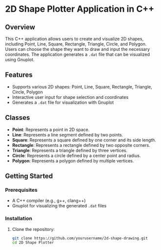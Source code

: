 # 2D Shape Plotter Application in C++

## Overview

This C++ application allows users to create and visualize 2D shapes, including Point, Line, Square, Rectangle, Triangle, Circle, and Polygon. Users can choose the shape they want to draw and input the necessary coordinates. The application generates a `.dat` file that can be visualized using Gnuplot.

## Features

- Supports various 2D shapes: Point, Line, Square, Rectangle, Triangle, Circle, Polygon
- Interactive user input for shape selection and coordinates
- Generates a `.dat` file for visualization with Gnuplot

## Classes

- **Point**: Represents a point in 2D space.
- **Line**: Represents a line segment defined by two points.
- **Square**: Represents a square defined by one corner and its side length.
- **Rectangle**: Represents a rectangle defined by two opposite corners.
- **Triangle**: Represents a triangle defined by three vertices.
- **Circle**: Represents a circle defined by a center point and radius.
- **Polygon**: Represents a polygon defined by multiple vertices.

## Getting Started

### Prerequisites

- A C++ compiler (e.g., g++, clang++)
- Gnuplot for visualizing the generated `.dat` files

### Installation

1. Clone the repository:

   ```bash
   git clone https://github.com/yourusername/2d-shape-drawing.git
   cd 2D Shape Plotter
